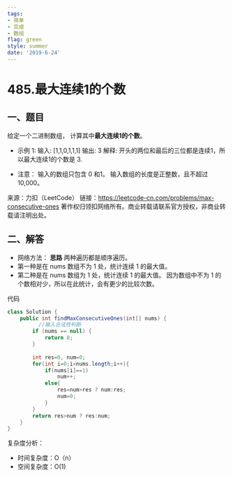 ```yaml
---
tags: 
- 简单
- 完成
- 数组
flag: green
style: summer
date: '2019-6-24'
---
```



# 485.最大连续1的个数


## 一、题目

给定一个二进制数组， 计算其中**最大连续1的个数**。

- 示例 1:
输入: [1,1,0,1,1,1]
输出: 3
解释: 开头的两位和最后的三位都是连续1，所以最大连续1的个数是 3.

- 注意：
输入的数组只包含 0 和1。
输入数组的长度是正整数，且不超过 10,000。

来源：力扣（LeetCode）
链接：https://leetcode-cn.com/problems/max-consecutive-ones
著作权归领扣网络所有。商业转载请联系官方授权，非商业转载请注明出处。


## 二、解答

- 网络方法：
**思路**
两种遍历都是顺序遍历。
- 第一种是在 nums 数组不为 1 处，统计连续 1 的最大值。
- 第二种是在 nums 数组为 1 处，统计连续 1 的最大值。
因为数组中不为 1 的个数相对少，所以在此统计，会有更少的比较次数。

代码
```java
class Solution {
    public int findMaxConsecutiveOnes(int[] nums) {
          //输入合法性判断
        if (nums == null) {
            return 0;
        }
     
        int res=0, num=0;
        for(int i=0;i<nums.length;i++){
            if(nums[i]==1)
                num++;
            else{
                res=num>res ? num:res;
                num=0;
            }
        }
        return res>num ? res:num;
    }
}
```
复杂度分析：

- 时间复杂度：O（n）
- 空间复杂度：O(1)